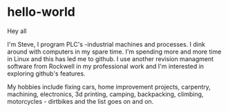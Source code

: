 # hello-world

Hey all

I'm Steve, I program PLC's -industrial machines and processes.  I dink around with computers in my spare time. I'm spending more and more time in Linux and this has led me to github. I use another revision managment software from Rockwell in my professional work and I'm interested in exploring github's features. 

My hobbies include fixing cars, home improvement projects, carpentry, machining, electronics, 3d printing, camping, backpacking, climbing, motorcycles - dirtbikes and the list goes on and on.
